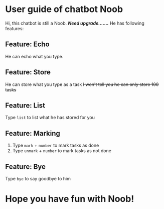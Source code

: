 # User guide of chatbot Noob

Hi, this chatbot is still a Noob.
***Need upgrade.......***
He has following features:

## Feature: Echo

He can echo what you type.

## Feature: Store

He can store what you type as a task
~~I won't tell you he can only store 100 tasks~~

## Feature: List

Type `list` to list what he has stored for you

## Feature: Marking

1. Type `mark` + `number` to mark tasks as done
2. Type `unmark` + `number` to mark tasks as not done

## Feature: Bye

Type `bye` to say goodbye to him

# Hope you have fun with Noob!
